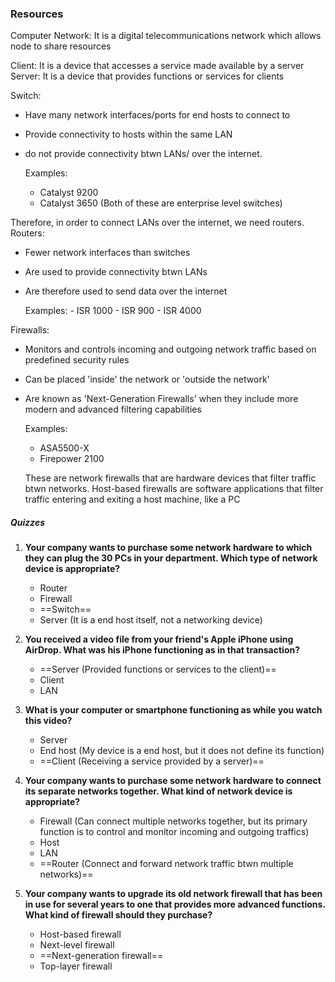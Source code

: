 ### Resources

Computer Network: It is a digital telecommunications network which allows node to share resources

Client: It is a device that accesses a service made available by a server
Server: It is a device that provides functions or services for clients

Switch:
- Have many network interfaces/ports for end hosts to connect to
- Provide connectivity to hosts within the same LAN
- do not provide connectivity btwn LANs/ over the internet.

	Examples:
	- Catalyst 9200
	- Catalyst 3650
		(Both of these are enterprise level switches)

Therefore, in order to connect LANs over the internet, we need routers.
Routers:
- Fewer network interfaces than switches
- Are used to provide connectivity btwn LANs
- Are therefore used to send data over the internet

	Examples:
		- ISR 1000
		- ISR 900
		- ISR 4000

Firewalls:
- Monitors and controls incoming and outgoing network traffic based on predefined security rules
- Can be placed 'inside' the network or 'outside the network'
- Are known as 'Next-Generation Firewalls' when they include more modern and advanced filtering capabilities

	Examples:
	- ASA5500-X
	- Firepower 2100

	These are network firewalls that are hardware devices that filter traffic btwn networks.
	Host-based firewalls are software applications that filter traffic entering and exiting a host machine, like a PC

##### Quizzes

1. **Your company wants to purchase some network hardware to which they can plug the 30 PCs in your department. Which type of network device is appropriate?**
	- Router
	- Firewall
	- ==Switch==
	- Server (It is a end host itself, not a networking device)

2. **You received a video file from your friend's Apple iPhone using AirDrop. What was his iPhone functioning as in that transaction?**
	- ==Server (Provided functions or services to the client)== 
	- Client
	- LAN

3. **What is your computer or smartphone functioning as while you watch this video?**
	- Server
	- End host (My device is a end host, but it does not define its function)
	- ==Client (Receiving a service provided by a server)==

4. **Your company wants to purchase some network hardware to connect its separate networks together. What kind of network device is appropriate?**
	- Firewall (Can connect multiple networks together, but its primary function is to control and monitor incoming and outgoing traffics)
	- Host
	- LAN
	- ==Router (Connect and forward network traffic btwn multiple networks)==

5. **Your company wants to upgrade its old network firewall that has been in use for several years to one that provides more advanced functions. What kind of firewall should they purchase?**
	- Host-based firewall
	- Next-level firewall
	- ==Next-generation firewall==
	- Top-layer firewall